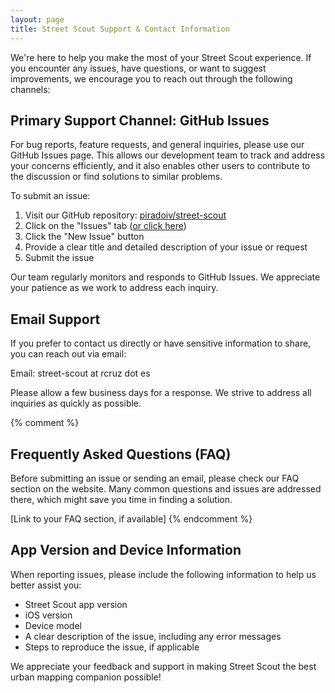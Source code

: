 ```yaml
---
layout: page
title: Street Scout Support & Contact Information
---
```


We're here to help you make the most of your Street Scout experience. If you encounter any issues, have questions, or want to suggest improvements, we encourage you to reach out through the following channels:

## Primary Support Channel: GitHub Issues

For bug reports, feature requests, and general inquiries, please use our GitHub Issues page. This allows our development team to track and address your concerns efficiently, and it also enables other users to contribute to the discussion or find solutions to similar problems.

To submit an issue:

1. Visit our GitHub repository: [piradoiv/street-scout](https://github.com/piradoiv/street-scout/)
2. Click on the "Issues" tab ([or click here](https://github.com/piradoiv/street-scout/issues))
3. Click the "New Issue" button
4. Provide a clear title and detailed description of your issue or request
5. Submit the issue

Our team regularly monitors and responds to GitHub Issues. We appreciate your patience as we work to address each inquiry.

## Email Support

If you prefer to contact us directly or have sensitive information to share, you can reach out via email:

Email: street-scout at rcruz dot es

Please allow a few business days for a response. We strive to address all inquiries as quickly as possible.

{% comment %}
## Frequently Asked Questions (FAQ)

Before submitting an issue or sending an email, please check our FAQ section on the website. Many common questions and issues are addressed there, which might save you time in finding a solution.

[Link to your FAQ section, if available]
{% endcomment %}

## App Version and Device Information

When reporting issues, please include the following information to help us better assist you:

- Street Scout app version
- iOS version
- Device model
- A clear description of the issue, including any error messages
- Steps to reproduce the issue, if applicable

We appreciate your feedback and support in making Street Scout the best urban mapping companion possible!
